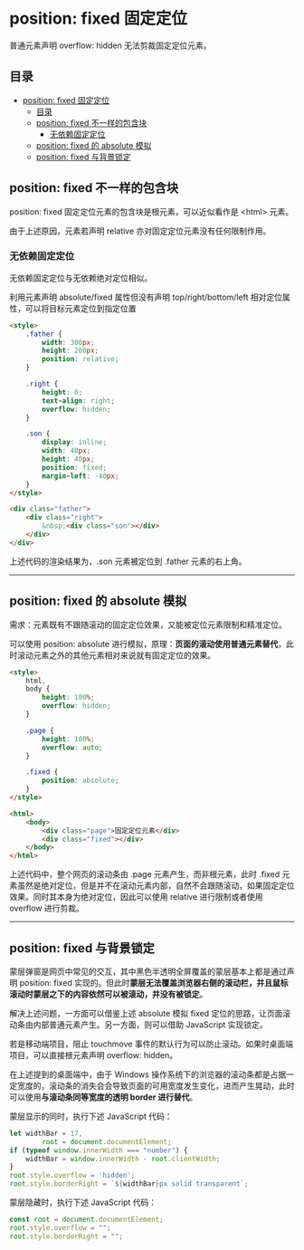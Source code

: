 # position: fixed 固定定位

普通元素声明 overflow: hidden 无法剪裁固定定位元素。

## 目录

- [position: fixed 固定定位](#position-fixed-固定定位)
  - [目录](#目录)
  - [position: fixed 不一样的包含块](#position-fixed-不一样的包含块)
    - [无依赖固定定位](#无依赖固定定位)
  - [position: fixed 的 absolute 模拟](#position-fixed-的-absolute-模拟)
  - [position: fixed 与背景锁定](#position-fixed-与背景锁定)

## position: fixed 不一样的包含块

position: fixed 固定定位元素的包含块是根元素，可以近似看作是 \<html> 元素。

由于上述原因，元素若声明 relative 亦对固定定位元素没有任何限制作用。

### 无依赖固定定位

无依赖固定定位与无依赖绝对定位相似。

利用元素声明 absolute/fixed 属性但没有声明 top/right/bottom/left 相对定位属性，可以将目标元素定位到指定位置

```html
<style>
    .father {
        width: 300px;
        height: 200px;
        position: relative;
    }

    .right {
        height: 0;
        text-align: right;
        overflow: hidden;
    }

    .son {
        display: inline;
        width: 40px;
        height: 40px;
        position: fixed;
        margin-left: -40px;
    }
</style>

<div class="father">
    <div class="right">
        &nbsp;<div class="son"></div>
    </div>
</div>
```

上述代码的渲染结果为，.son 元素被定位到 .father 元素的右上角。

---

## position: fixed 的 absolute 模拟

需求：元素既有不跟随滚动的固定定位效果，又能被定位元素限制和精准定位。

可以使用 position: absolute 进行模拟，原理：**页面的滚动使用普通元素替代**，此时滚动元素之外的其他元素相对来说就有固定定位的效果。

```html
<style>
    html,
    body {
        height: 100%;
        overflow: hidden;
    }

    .page {
        height: 100%;
        overflow: auto;
    }

    .fixed {
        position: absolute;
    }
</style>

<html>
    <body>
        <div class="page">固定定位元素</div>
        <div class="fixed"></div>
    </body>
</html>
```

上述代码中，整个网页的滚动条由 .page 元素产生，而非根元素，此时 .fixed 元素虽然是绝对定位，但是并不在滚动元素内部，自然不会跟随滚动，如果固定定位效果。同时其本身为绝对定位，因此可以使用 relative 进行限制或者使用 overflow 进行剪裁。

---

## position: fixed 与背景锁定

蒙层弹窗是网页中常见的交互，其中黑色半透明全屏覆盖的蒙层基本上都是通过声明 position: fixed 实现的。但此时**蒙层无法覆盖浏览器右侧的滚动栏，并且鼠标滚动时蒙层之下的内容依然可以被滚动，并没有被锁定**。

解决上述问题，一方面可以借鉴上述 absolute 模拟 fixed 定位的思路，让页面滚动条由内部普通元素产生。另一方面，则可以借助 JavaScript 实现锁定。

若是移动端项目，阻止 touchmove 事件的默认行为可以防止滚动。如果时桌面端项目，可以直接根元素声明 overflow: hidden。

在上述提到的桌面端中，由于 Windows 操作系统下的浏览器的滚动条都是占据一定宽度的，滚动条的消失会会导致页面的可用宽度发生变化，进而产生晃动，此时可以使用**与滚动条同等宽度的透明 border 进行替代**。

蒙层显示的同时，执行下述 JavaScript 代码：

```javascript
let widthBar = 17, 
        root = document.documentElement;
if (typeof window.innerWidth === "number") {
    widthBar = window.innerWidth - root.clientWidth;
}
root.style.overflow = 'hidden';
root.style.borderRight = `${widthBar}px solid transparent`;
```

蒙层隐藏时，执行下述 JavaScript 代码：

```javascript
const root = document.documentElement;
root.style.overflow = "";
root.style.borderRight = "";
```
